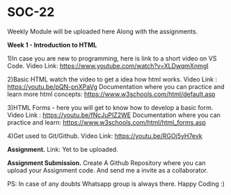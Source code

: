 # SOC-22 

Weekly Module will be uploaded here Along with the assignments.

**Week 1 - Introduction to HTML**


1)In case you are new to programming, here is link to a short video on VS Code.
Video Link: https://www.youtube.com/watch?v=XLDwqmXnmgI

2)Basic HTML watch the video to get a idea how html works.
Video Link : https://youtu.be/pQN-pnXPaVg
Documentation where you can practice and learn more html concepts: https://www.w3schools.com/html/default.asp

3)HTML Forms - here you will get to know how to develop a basic form.
Video Link : https://youtu.be/fNcJuPIZ2WE
Documentation where you can practice and learn: https://www.w3schools.com/html/html_forms.asp

4)Get used to Git/Github.
Video Link: https://youtu.be/RGOj5yH7evk

**Assignment.**
Link: Yet to be uploaded.

**Assignment Submission.**
Create A Github Repository where you can upload your Assignment code. And send me a invite as a collaborator.

PS: In case of any doubts Whatsapp group is always there. Happy Coding :) 
